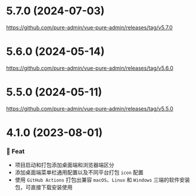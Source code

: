 # 5.7.0 (2024-07-03)

https://github.com/pure-admin/vue-pure-admin/releases/tag/v5.7.0

# 5.6.0 (2024-05-14)

https://github.com/pure-admin/vue-pure-admin/releases/tag/v5.6.0

# 5.5.0 (2024-05-11)

https://github.com/pure-admin/vue-pure-admin/releases/tag/v5.5.0

# 4.1.0 (2023-08-01)

### 🎫 Feat

- 项目启动和打包添加桌面端和浏览器端区分
- 添加桌面端菜单栏通用配置以及不同平台打包 `icon` 配置
- 使用 `GitHub Actions` 打包出兼容 `macOS`、`Linux` 和 `Windows` 三端的软件安装包，可直接下载安装使用
